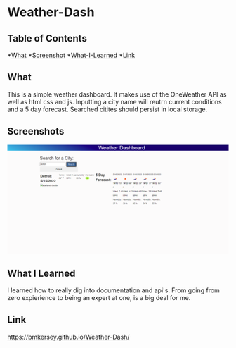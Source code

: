 # Weather-Dash


## Table of Contents

*[What](#What)
*[Screenshot](#Screenshot)
*[What-I-Learned](#what-i-learned)
*[Link](#link)




## What

This is a simple weather dashboard. It makes use of the OneWeather API as well as html css and js. 
Inputting a city name will reutrn current conditions and a 5 day forecast. Searched citites should persist in local storage.




## Screenshots

![Weather-Dash](./assets/images/screenshot1.png)

## What I Learned

I learned how to really dig into documentation and api's. From going from zero expierience to being an expert at one, is a big deal for me.


## Link

https://bmkersey.github.io/Weather-Dash/
